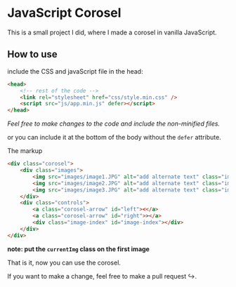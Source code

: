 # JavaScript Corosel

This is a small project I did, where I made a corosel in vanilla JavaScript.

## How to use

<!-- prettier-ignore -->
include the CSS and javaScript file in the head:

```html
<head>
	<!-- rest of the code -->
	<link rel="stylesheet" href="css/style.min.css" />
	<script src="js/app.min.js" defer></script>
</head>
```

_Feel free to make changes to the code and include the non-minified files._

or you can include it at the bottom of the body without the `defer` attribute.

The markup

<!-- prettier-ignore -->
```html
<div class="corosel">
    <div class="images">
        <img src="images/image1.JPG" alt="add alternate text" class="img-corosel currentImg">
        <img src="images/image2.JPG" alt="add alternate text" class="img-corosel" />
        <img src="images/image3.JPG" alt="add alternate text" class="img-corosel" />
    </div>
    <div class="controls">
        <a class="corosel-arrow" id="left"><</a>
        <a class="corosel-arrow" id="right">></a>
        <div class="image-index" id="image-index"></div>
    </div>
</div>
```

**note: put the `currentImg` class on the first image**

That is it, now you can use the corosel.

If you want to make a change, feel free to make a pull request ↪️.
